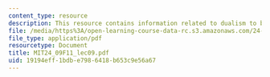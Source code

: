 ```yaml
---
content_type: resource
description: This resource contains information related to dualism to behaviorism.
file: /media/https%3A/open-learning-course-data-rc.s3.amazonaws.com/24-09-minds-and-machines-fall-2011/19194eff1bdbe7986418b653c9e56a67_MIT24_09F11_lec09.pdf
file_type: application/pdf
resourcetype: Document
title: MIT24_09F11_lec09.pdf
uid: 19194eff-1bdb-e798-6418-b653c9e56a67
---
```

